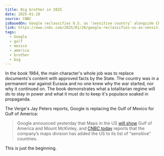```yaml
---
title: Big brother in 2025
date: 2025-01-28
source: CNBC
isBasedOn: Google reclassifies U.S. as ‘sensitive country’ alongside China, Russia after Trump’s ‘Gulf of America’ comments
link: https://www.cnbc.com/2025/01/28/google-reclassifies-us-as-sensitive-country-like-china-russia-.html
tags:
  - Google
  - gulf
  - mexico
  - america
  - brother
  - big
---
```

In the book 1984, the main character's whole job was to replace documents's content with approved facts by the State. The country was in a permanent war against Eurasia and no one knew why the war started, nor why it continued on. The book demonstrates what a totalitarian regime will do to stay in power and what it must do to keep it's populace soaked in propaganda.

The Verge's Jay Peters reports, Google is replacing the Gulf of Mexico for Gulf of America:

> Google announced yesterday that Maps in the US [will show](https://www.theverge.com/2025/1/27/24353450/google-maps-rename-gulf-of-mexico-america-mt-mckinley) Gulf of America and Mount McKinley, and [CNBC today](https://www.cnbc.com/2025/01/28/google-reclassifies-us-as-sensitive-country-like-china-russia-.html) reports that the company’s maps division has added the US to its list of “sensitive” countries.

This is just the beginning.